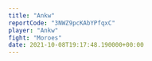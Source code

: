 ```yaml
---
title: "Ankw"
reportCode: "3NWZ9pcKAbYPfqxC"
player: "Ankw"
fight: "Moroes"
date: 2021-10-08T19:17:48.190000+00:00
---
```

